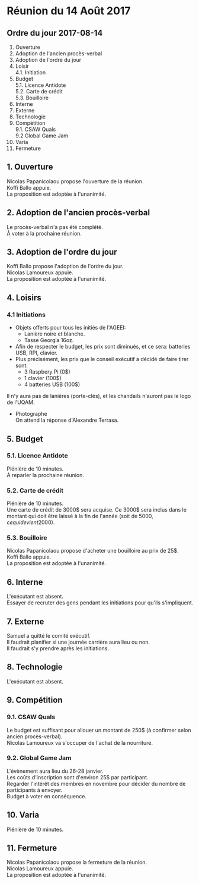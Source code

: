 # Réunion du 14 Août 2017

## Ordre du jour 2017-08-14

1. Ouverture
2. Adoption de l'ancien procès-verbal
3. Adoption de l'ordre du jour
4. Loisir  
4.1. Initiation  
5. Budget  
5.1. Licence Antidote  
5.2. Carte de crédit  
5.3. Bouilloire
6. Interne
7. Externe
8. Technologie
9. Compétition  
9.1. CSAW Quals  
9.2 Global Game Jam
10. Varia
11. Fermeture


## 1. Ouverture

Nicolas Papanicolaou propose l'ouverture de la réunion.  
Koffi Ballo appuie.  
La proposition est adoptée à l'unanimité.

## 2. Adoption de l'ancien procès-verbal

Le procès-verbal n'a pas été complété.  
À voter à la prochaine réunion.

## 3. Adoption de l'ordre du jour

Koffi Ballo propose l'adoption de l'ordre du jour.  
Nicolas Lamoureux appuie.  
La proposition est adoptée à l'unanimité.

## 4. Loisirs

### 4.1 Initiations

* Objets offerts pour tous les initiés de l'AGEEI:  
  * Lanière noire et blanche.
  * Tasse Georgia 16oz.  
* Afin de respecter le budget, les prix sont diminués,
	et ce sera: batteries USB, RPI, clavier.  
* Plus précisément, les prix que le conseil exécutif a décidé de faire tirer sont:  
    *	3 Raspbery Pi (0$)
    *	1 clavier (100$)
    *	4 batteries USB (100$)

Il n'y aura pas de lanières (porte-clés), et les chandails n'auront pas le logo de l'UQAM.
* Photographe  
On attend la réponse d'Alexandre Terrasa.

## 5. Budget

### 5.1. Licence Antidote  

Plénière de 10 minutes.  
À reparler la prochaine réunion.

### 5.2. Carte de crédit  

Plénière de 10 minutes.  
Une carte de crédit de 3000$ sera acquise. Ce 3000$ sera inclus dans le montant
qui doit être laissé à la fin de l'année (soit de 5000$, ce qui devient 2000$).

### 5.3. Bouilloire

Nicolas Papanicolaou propose d'acheter une bouilloire au prix de 25$.  
Koffi Ballo appuie.  
La proposition est adoptée à l'unanimité.

## 6. Interne

L'exécutant est absent.  
Essayer de recruter des gens pendant les initiations pour qu'ils s'impliquent.

## 7. Externe

Samuel a quitté le comité exécutif.  
Il faudrait planifier si une journée carrière aura lieu ou non.  
Il faudrait s'y prendre après les initiations.

## 8. Technologie

L'exécutant est absent.

## 9. Compétition

### 9.1. CSAW Quals

Le budget est suffisant pour allouer un montant de 250$
(à confirmer selon ancien procès-verbal).  
Nicolas Lamoureux va s'occuper de l'achat de la nourriture.

### 9.2. Global Game Jam

L'évènement aura lieu du 26-28 janvier.  
Les coûts d'inscription sont d'environ 25$ par participant.  
Regarder l'intérêt des membres en novembre pour décider du nombre de participants à envoyer.  
Budget à voter en conséquence.

## 10. Varia

Plénière de 10 minutes.

## 11. Fermeture

Nicolas Papanicolaou propose la fermeture de la réunion.  
Nicolas Lamoureux appuie.  
La proposition est adoptée à l'unanimité.
